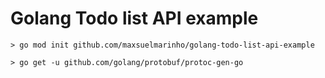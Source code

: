 # Golang Todo list API example

```
> go mod init github.com/maxsuelmarinho/golang-todo-list-api-example

> go get -u github.com/golang/protobuf/protoc-gen-go
```
